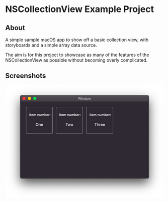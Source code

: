 # NSCollectionView Example Project
## About
A simple sample macOS app to show off a basic collection view, with storyboards and a simple array data source.

The aim is for this project to showcase as many of the features of the NSCollectionView as possible without becoming overly complicated.

## Screenshots
![Screenshot](https://raw.githubusercontent.com/js51/NSCollectionView-Example-Project/master/Screenshots/Screen%20Shot%202020-01-30%20at%201.16.00%20pm.png)

